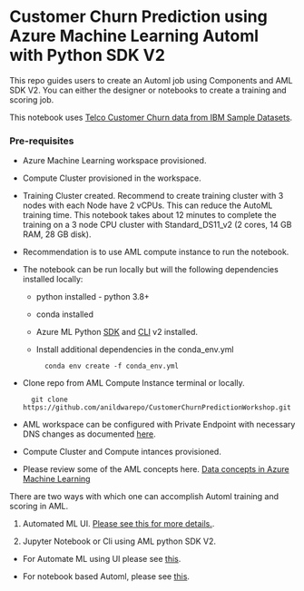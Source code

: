 # Customer Churn Prediction using Azure Machine Learning Automl with Python SDK V2


This repo guides users to create an Automl job using Components and AML SDK V2. 
You can either the designer or notebooks to create a training and scoring job.


This notebook uses [Telco Customer Churn data from IBM Sample Datasets](https://community.ibm.com/community/user/businessanalytics/blogs/steven-macko/2019/07/11/telco-customer-churn-1113).




### Pre-requisites
* Azure Machine Learning workspace provisioned.
* Compute Cluster provisioned in the workspace.
* Training Cluster created. Recommend to create training cluster with 3 nodes with each Node have 2 vCPUs. This can reduce the AutoML training time. This notebook takes about 12 minutes to complete the training on a 3 node CPU cluster with Standard_DS11_v2 (2 cores, 14 GB RAM, 28 GB disk). 
* Recommendation is to use AML compute instance to run the notebook.
* The notebook can be run locally but will the following dependencies installed locally:
 
    - python installed - python 3.8+
    - conda installed
    - Azure ML Python [SDK](https://learn.microsoft.com/en-us/python/api/overview/azure/ai-ml-readme?view=azure-python) and [CLI](https://learn.microsoft.com/en-us/azure/machine-learning/how-to-configure-cli?view=azureml-api-2&tabs=public) v2 installed.
    - Install additional dependencies in the conda_env.yml
    
            conda env create -f conda_env.yml

* Clone repo from AML Compute Instance terminal or locally. 
        
        git clone https://github.com/anildwarepo/CustomerChurnPredictionWorkshop.git


* AML workspace can be configured with Private Endpoint with necessary DNS changes as documented [here](https://learn.microsoft.com/en-us/azure/machine-learning/how-to-custom-dns?view=azureml-api-2&tabs=azure-cli). 

* Compute Cluster and Compute intances provisioned. 
* Please review some of the AML concepts here. 
[Data concepts in Azure Machine Learning](https://learn.microsoft.com/en-us/azure/machine-learning/concept-data?view=azureml-api-2)



There are two ways with which one can accomplish Automl training and scoring in AML. 
1. Automated ML UI.  [Please see this for more details.](https://learn.microsoft.com/en-us/azure/machine-learning/concept-designer?view=azureml-api-2).

2. Jupyter Notebook or Cli using AML python SDK V2.

- For Automate ML using UI please see [this](Designer.md).

- For notebook based Automl, please see [this](Notebook.md).




